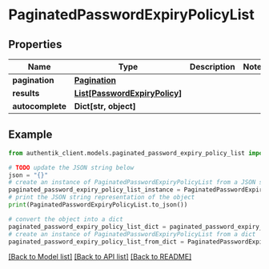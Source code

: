# PaginatedPasswordExpiryPolicyList


## Properties

Name | Type | Description | Notes
------------ | ------------- | ------------- | -------------
**pagination** | [**Pagination**](Pagination.md) |  | 
**results** | [**List[PasswordExpiryPolicy]**](PasswordExpiryPolicy.md) |  | 
**autocomplete** | **Dict[str, object]** |  | 

## Example

```python
from authentik_client.models.paginated_password_expiry_policy_list import PaginatedPasswordExpiryPolicyList

# TODO update the JSON string below
json = "{}"
# create an instance of PaginatedPasswordExpiryPolicyList from a JSON string
paginated_password_expiry_policy_list_instance = PaginatedPasswordExpiryPolicyList.from_json(json)
# print the JSON string representation of the object
print(PaginatedPasswordExpiryPolicyList.to_json())

# convert the object into a dict
paginated_password_expiry_policy_list_dict = paginated_password_expiry_policy_list_instance.to_dict()
# create an instance of PaginatedPasswordExpiryPolicyList from a dict
paginated_password_expiry_policy_list_from_dict = PaginatedPasswordExpiryPolicyList.from_dict(paginated_password_expiry_policy_list_dict)
```
[[Back to Model list]](../README.md#documentation-for-models) [[Back to API list]](../README.md#documentation-for-api-endpoints) [[Back to README]](../README.md)


